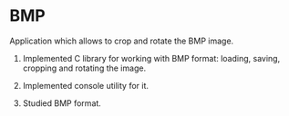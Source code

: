 # BMP
Application which allows to crop and rotate the BMP image.

1. Implemented C library for working with BMP format: loading, saving, cropping and rotating the image.

2. Implemented console utility for it.

3. Studied BMP format.
